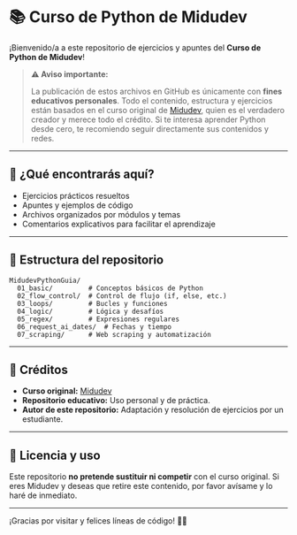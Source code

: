 # 📚 Curso de Python de Midudev

¡Bienvenido/a a este repositorio de ejercicios y apuntes del **Curso de Python de Midudev**!

> **⚠️ Aviso importante:**
> 
> La publicación de estos archivos en GitHub es únicamente con **fines educativos personales**. Todo el contenido, estructura y ejercicios están basados en el curso original de [Midudev](https://midu.dev/), quien es el verdadero creador y merece todo el crédito. Si te interesa aprender Python desde cero, te recomiendo seguir directamente sus contenidos y redes.

---

## 📝 ¿Qué encontrarás aquí?

- Ejercicios prácticos resueltos
- Apuntes y ejemplos de código
- Archivos organizados por módulos y temas
- Comentarios explicativos para facilitar el aprendizaje

---

## 📂 Estructura del repositorio

```
MidudevPythonGuia/
  01_basic/         # Conceptos básicos de Python
  02_flow_control/  # Control de flujo (if, else, etc.)
  03_loops/         # Bucles y funciones
  04_logic/         # Lógica y desafíos
  05_regex/         # Expresiones regulares
  06_request_ai_dates/  # Fechas y tiempo
  07_scraping/      # Web scraping y automatización
```

---

## 🙌 Créditos

- **Curso original:** [Midudev](https://youtu.be/TkN2i-_4N4g?si=cZWum419bywMYvNo)
- **Repositorio educativo:** Uso personal y de práctica.
- **Autor de este repositorio:** Adaptación y resolución de ejercicios por un estudiante.

---

## 🚫 Licencia y uso

Este repositorio **no pretende sustituir ni competir** con el curso original. Si eres Midudev y deseas que retire este contenido, por favor avísame y lo haré de inmediato.

---

¡Gracias por visitar y felices líneas de código! 🐍✨

